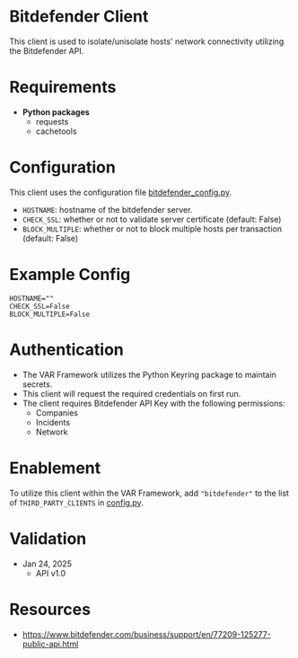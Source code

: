 # Bitdefender Client
This client is used to isolate/unisolate hosts' network connectivity utilizing the Bitdefender API.  

# Requirements
- __Python packages__
  - requests
  - cachetools


# Configuration
This client uses the configuration file [bitdefender_config.py](bitdefender_config.py). 
  - `HOSTNAME`: hostname of the bitdefender server.
  - `CHECK_SSL`: whether or not to validate server certificate (default: False)
  - `BLOCK_MULTIPLE`: whether or not to block multiple hosts per transaction (default: False)

# Example Config
```
HOSTNAME=""
CHECK_SSL=False
BLOCK_MULTIPLE=False
```

# Authentication
- The VAR Framework utilizes the Python Keyring package to maintain secrets. 
- This client will request the required credentials on first run. 
- The client requires Bitdefender API Key with the following permissions:
  - Companies
  - Incidents
  - Network

# Enablement
To utilize this client within the VAR Framework, add `"bitdefender"` to the list of `THIRD_PARTY_CLIENTS` in [config.py](../../config.py).

# Validation
- Jan 24, 2025
  - API v1.0

# Resources
- https://www.bitdefender.com/business/support/en/77209-125277-public-api.html
